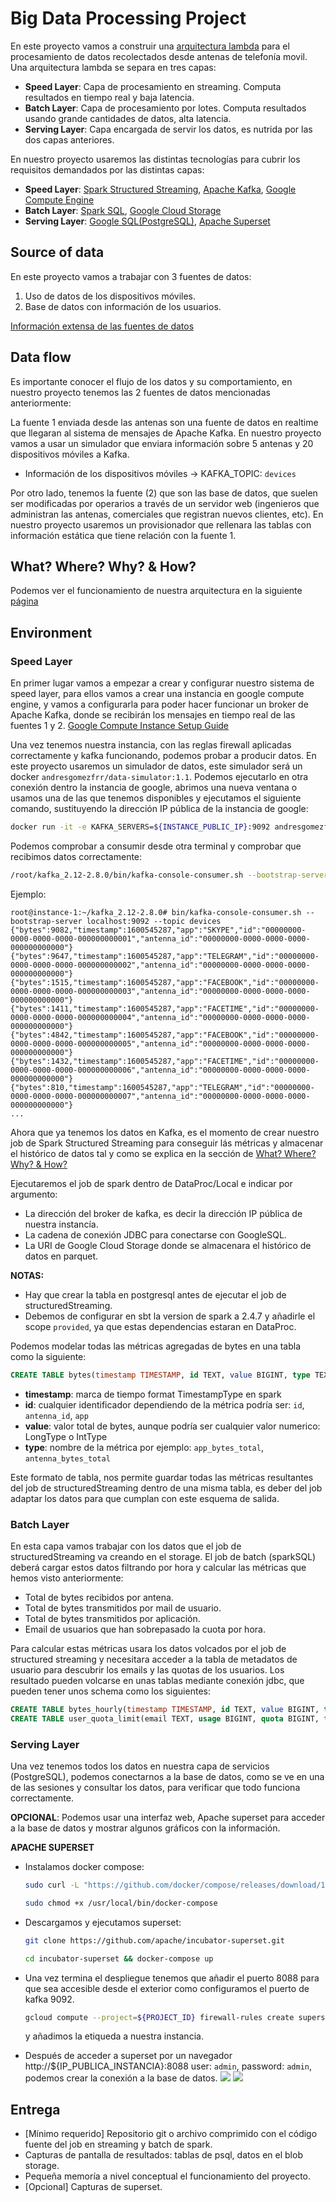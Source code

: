 # Big Data Processing Project

En este proyecto vamos a construir una [arquitectura lambda](https://en.wikipedia.org/wiki/Lambda_architecture) para el procesamiento de datos recolectados desde antenas de telefonía movil. Una arquitectura lambda se separa en tres capas:

* **Speed Layer**: Capa de procesamiento en streaming. Computa resultados en tiempo real y baja latencia.
* **Batch Layer**: Capa de procesamiento por lotes. Computa resultados usando grande cantidades de datos, alta latencia.
* **Serving Layer**: Capa encargada de servir los datos, es nutrida por las dos capas anteriores.

En nuestro proyecto usaremos las distintas tecnologías para cubrir los requisitos demandados por las distintas capas:

* **Speed Layer**: [Spark Structured Streaming](https://spark.apache.org/docs/latest/structured-streaming-programming-guide.html), [Apache Kafka](https://kafka.apache.org/), [Google Compute Engine](https://cloud.google.com/compute)
* **Batch Layer**: [Spark SQL](https://spark.apache.org/docs/latest/sql-programming-guide.html), [Google Cloud Storage](https://cloud.google.com/storage)
* **Serving Layer**: [Google SQL(PostgreSQL)](https://cloud.google.com/sql/docs/postgres), [Apache Superset](https://superset.incubator.apache.org/)

## Source of data

En este proyecto vamos a trabajar con 3 fuentes de datos:

1. Uso de datos de los dispositivos móviles.
2. Base de datos con información de los usuarios.

[Información extensa de las fuentes de datos](./datasources.md)

## Data flow

Es importante conocer el flujo de los datos y su comportamiento, en nuestro proyecto tenemos las 2 fuentes de datos mencionadas anteriormente:

La fuente 1 enviada desde las antenas son una fuente de datos en realtime que llegaran al sistema de mensajes de Apache Kafka. En nuestro proyecto vamos a usar un simulador que enviara información sobre 5 antenas y 20 dispositivos móviles a Kafka.

* Información de los dispositivos móviles -> KAFKA_TOPIC: `devices`

Por otro lado, tenemos la fuente (2) que son las base de datos, que suelen ser modificadas por operarios a través de un servidor web (ingenieros que administran las antenas, comerciales que registran nuevos clientes, etc). En nuestro proyecto usaremos un provisionador que rellenara las tablas con información estática que tiene relación con la fuente 1.

## What? Where? Why? & How? 

Podemos ver el funcionamiento de nuestra arquitectura en la siguiente [página](./wwwh.md)

## Environment

### Speed Layer

En primer lugar vamos a empezar a crear y configurar nuestro sistema de speed layer, para ellos vamos a crear una instancia en google compute engine, y vamos a configurarla para poder hacer funcionar un broker de Apache Kafka, donde se recibirán los mensajes en tiempo real de las fuentes 1 y 2. [Google Compute Instance Setup Guide](./vm_setup.md)

Una vez tenemos nuestra instancia, con las reglas firewall aplicadas correctamente y kafka funcionando, podemos probar a producir datos. En este proyecto usaremos un simulador de datos, este simulador será un docker `andresgomezfrr/data-simulator:1.1`. Podemos ejecutarlo en otra conexión dentro la instancia de google, abrimos una nueva ventana o usamos una de las que tenemos disponibles y ejecutamos el siguiente comando, sustituyendo la dirección IP pública de la instancia de google:
```bash
docker run -it -e KAFKA_SERVERS=${INSTANCE_PUBLIC_IP}:9092 andresgomezfrr/data-simulator:1.1
```

Podemos comprobar a consumir desde otra terminal y comprobar que recibimos datos correctamente:
```bash
/root/kafka_2.12-2.8.0/bin/kafka-console-consumer.sh --bootstrap-server localhost:9092 --topic devices
```
Ejemplo:

```shell
root@instance-1:~/kafka_2.12-2.8.0# bin/kafka-console-consumer.sh --bootstrap-server localhost:9092 --topic devices
{"bytes":9082,"timestamp":1600545287,"app":"SKYPE","id":"00000000-0000-0000-0000-000000000001","antenna_id":"00000000-0000-0000-0000-000000000000"}
{"bytes":9647,"timestamp":1600545287,"app":"TELEGRAM","id":"00000000-0000-0000-0000-000000000002","antenna_id":"00000000-0000-0000-0000-000000000000"}
{"bytes":1515,"timestamp":1600545287,"app":"FACEBOOK","id":"00000000-0000-0000-0000-000000000003","antenna_id":"00000000-0000-0000-0000-000000000000"}
{"bytes":1411,"timestamp":1600545287,"app":"FACETIME","id":"00000000-0000-0000-0000-000000000004","antenna_id":"00000000-0000-0000-0000-000000000000"}
{"bytes":4842,"timestamp":1600545287,"app":"FACEBOOK","id":"00000000-0000-0000-0000-000000000005","antenna_id":"00000000-0000-0000-0000-000000000000"}
{"bytes":1432,"timestamp":1600545287,"app":"FACETIME","id":"00000000-0000-0000-0000-000000000006","antenna_id":"00000000-0000-0000-0000-000000000000"}
{"bytes":810,"timestamp":1600545287,"app":"TELEGRAM","id":"00000000-0000-0000-0000-000000000007","antenna_id":"00000000-0000-0000-0000-000000000000"}
...
```

Ahora que ya tenemos los datos en Kafka, es el momento de crear nuestro job de Spark Structured Streaming para conseguir lás métricas y almacenar el histórico de datos tal y como se explica en la sección de [What? Where? Why? & How?](./wwwh.md)

Ejecutaremos el job de spark dentro de DataProc/Local e indicar por argumento:
* La dirección del broker de kafka, es decir la dirección IP pública de nuestra instancía.
* La cadena de conexión JDBC para conectarse con GoogleSQL.
* La URI de Google Cloud Storage donde se almacenara el histórico de datos en parquet.

**NOTAS:** 
* Hay que crear la tabla en postgresql antes de ejecutar el job de structuredStreaming.
* Debemos de configurar en sbt la version de spark a 2.4.7 y añadirle el scope `provided`, ya que estas dependencias estaran en DataProc.

Podemos modelar todas las métricas agregadas de bytes en una tabla como la siguiente:
```sql
CREATE TABLE bytes(timestamp TIMESTAMP, id TEXT, value BIGINT, type TEXT);
```

* **timestamp**: marca de tiempo format TimestampType en spark
* **id**: cualquier identificador dependiendo de la métrica podría ser: `id`, `antenna_id`, `app`
* **value**: valor total de bytes, aunque podría ser cualquier valor numerico: LongType o IntType
* **type**: nombre de la métrica por ejemplo: `app_bytes_total`, `antenna_bytes_total`

Este formato de tabla, nos permite guardar todas las métricas resultantes del job de structuredStreaming dentro de una misma tabla, es deber del job adaptar los datos para que cumplan con este esquema de salida.

### Batch Layer

En esta capa vamos trabajar con los datos que el job de structuredStreaming va creando en el storage. El job de batch (sparkSQL) deberá cargar estos datos filtrando por hora y calcular las métricas que hemos visto anteriormente:
* Total de bytes recibidos por antena.
* Total de bytes transmitidos por mail de usuario.
* Total de bytes transmitidos por aplicación.
* Email de usuarios que han sobrepasado la cuota por hora.

Para calcular estas métricas usara los datos volcados por el job de structured streaming y necesitara acceder a la tabla de metadatos de usuario para descubrir los emails y las quotas de los usuarios. Los resultado pueden volcarse en unas tablas mediante conexión jdbc, que pueden tener unos schema como los siguientes:

```sql
CREATE TABLE bytes_hourly(timestamp TIMESTAMP, id TEXT, value BIGINT, type TEXT);
CREATE TABLE user_quota_limit(email TEXT, usage BIGINT, quota BIGINT, timestamp TIMESTAMP);
```

### Serving Layer

Una vez tenemos todos los datos en nuestra capa de servicios (PostgreSQL), podemos conectarnos a la base de datos, como se ve en una de las sesiones y consultar los datos, para verificar que todo funciona correctamente.

**OPCIONAL**: Podemos usar una interfaz web, Apache superset para acceder a la base de datos y mostrar algunos gráficos con la información.

**APACHE SUPERSET**

* Instalamos docker compose:
    ```bash
    sudo curl -L "https://github.com/docker/compose/releases/download/1.29.2/docker-compose-$(uname -s)-$(uname -m)" -o /usr/local/bin/docker-compose
    ```
    ```bash
    sudo chmod +x /usr/local/bin/docker-compose
    ```

* Descargamos y ejecutamos superset:
    ```bash
    git clone https://github.com/apache/incubator-superset.git
    ```
    ```bash
    cd incubator-superset && docker-compose up
    ```
* Una vez termina el despliegue tenemos que añadir el puerto 8088 para que sea accesible desde el exterior como configuramos el puerto de kafka 9092.
    ```bash
    gcloud compute --project=${PROJECT_ID} firewall-rules create superset --direction=INGRESS --priority=1000 --network=default --action=ALLOW --rules=tcp:8088 --source-ranges=0.0.0.0/0 --target-tags=superset
    ```
    y añadimos la etiqueda a nuestra instancia.
* Después de acceder a superset por un navegador http://${IP_PUBLICA_INSTANCIA}:8088 user: `admin`, password: `admin`, podemos crear la conexión a la base de datos.
![](../images/superset_create.png)
![](../images/superset_graph.png)


## Entrega

* [Mínimo requerido] Repositorio git o archivo comprimido con el código fuente del job en streaming y batch de spark.
* Capturas de pantalla de resultados: tablas de psql, datos en el blob storage.
* Pequeña memoría a nivel conceptual el funcionamiento del proyecto.
* [Opcional] Capturas de superset.